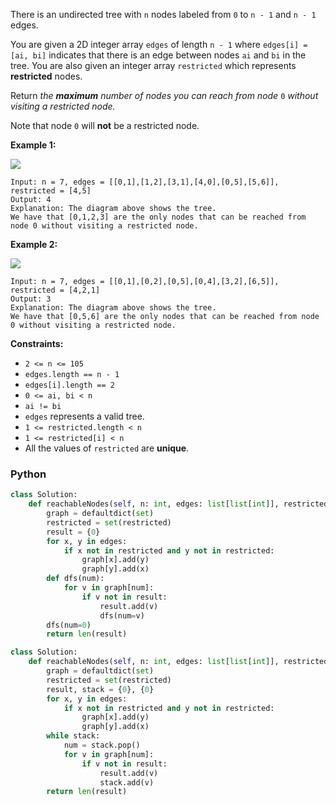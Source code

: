 There is an undirected tree with  `n`  nodes labeled from  `0`  to  `n - 1`  and  `n - 1`  edges.

You are given a 2D integer array  `edges`  of length  `n - 1`  where  `edges[i] = [ai, bi]`  indicates that there is an edge between nodes  `ai`  and  `bi`  in the tree. You are also given an integer array  `restricted`  which represents  **restricted**  nodes.

Return  _the  **maximum**  number of nodes you can reach from node_ `0` _without visiting a restricted node._

Note that node  `0`  will  **not**  be a restricted node.

**Example 1:**

![](https://assets.leetcode.com/uploads/2022/06/15/ex1drawio.png)
```
Input: n = 7, edges = [[0,1],[1,2],[3,1],[4,0],[0,5],[5,6]], restricted = [4,5]
Output: 4
Explanation: The diagram above shows the tree.
We have that [0,1,2,3] are the only nodes that can be reached from node 0 without visiting a restricted node.
```

**Example 2:**

![](https://assets.leetcode.com/uploads/2022/06/15/ex2drawio.png)
```
Input: n = 7, edges = [[0,1],[0,2],[0,5],[0,4],[3,2],[6,5]], restricted = [4,2,1]
Output: 3
Explanation: The diagram above shows the tree.
We have that [0,5,6] are the only nodes that can be reached from node 0 without visiting a restricted node.
```

**Constraints:**

-   `2 <= n <= 105`
-   `edges.length == n - 1`
-   `edges[i].length == 2`
-   `0 <= ai, bi < n`
-   `ai != bi`
-   `edges`  represents a valid tree.
-   `1 <= restricted.length < n`
-   `1 <= restricted[i] < n`
-   All the values of  `restricted`  are  **unique**.


### Python
```python
class Solution:
    def reachableNodes(self, n: int, edges: list[list[int]], restricted: list[int]) -> int:
        graph = defaultdict(set)
        restricted = set(restricted)
        result = {0}
        for x, y in edges:
            if x not in restricted and y not in restricted:
                graph[x].add(y)
                graph[y].add(x)
        def dfs(num):
            for v in graph[num]:
                if v not in result:
                    result.add(v)
                    dfs(num=v)
        dfs(num=0)
        return len(result)
```

```python
class Solution:
    def reachableNodes(self, n: int, edges: list[list[int]], restricted: list[int]) -> int:
        graph = defaultdict(set)
        restricted = set(restricted)
        result, stack = {0}, {0}
        for x, y in edges:
            if x not in restricted and y not in restricted:
                graph[x].add(y)
                graph[y].add(x)
        while stack:
            num = stack.pop()
            for v in graph[num]:
                if v not in result:
                    result.add(v)
                    stack.add(v)
        return len(result)
```